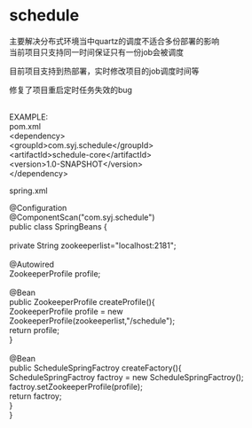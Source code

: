 # schedule
主要解决分布式环境当中quartz的调度不适合多份部署的影响<br/>
当前项目只支持同一时间保证只有一份job会被调度<br/>

目前项目支持到热部署，实时修改项目的job调度时间等<br/>

修复了项目重启定时任务失效的bug<br/>
<br/>

EXAMPLE:<br/>
pom.xml<br/>
        &lt;dependency&gt;<br/>
            &lt;groupId&gt;com.syj.schedule&lt;/groupId&gt;<br/>
            &lt;artifactId&gt;schedule-core&lt;/artifactId&gt;<br/>
            &lt;version&gt;1.0-SNAPSHOT&lt;/version&gt;<br/>
        &lt;/dependency&gt;<br/>

spring.xml<br/>

@Configuration<br/>
@ComponentScan("com.syj.schedule")<br/>
public class SpringBeans {<br/>
<br/>
    private String zookeeperlist="localhost:2181";<br/>
<br/>
    @Autowired<br/>
    ZookeeperProfile profile;<br/>
<br/>
    @Bean<br/>
    public ZookeeperProfile createProfile(){<br/>
        ZookeeperProfile profile = new ZookeeperProfile(zookeeperlist,"/schedule");<br/>
        return profile;<br/>
    }<br/>
<br/>
    @Bean<br/>
    public ScheduleSpringFactroy createFactory(){<br/>
        ScheduleSpringFactroy factroy = new ScheduleSpringFactroy();<br/>
        factroy.setZookeeperProfile(profile);<br/>
        return factroy;<br/>
    }<br/>
}<br/>
<br/>

